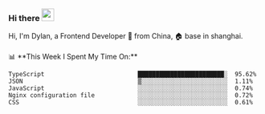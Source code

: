 ### Hi there <img src="https://media.giphy.com/media/hvRJCLFzcasrR4ia7z/giphy.gif" width="25px">

<!-- ![visitors](https://visitor-badge.glitch.me/badge?page_id=dislfyer.dislfyer) --!>

Hi, I'm Dylan, a Frontend Developer 🚀 from China, 🏠 base in shanghai.
<br/>
<br/>

📊 **This Week I Spent My Time On:**


<!--START_SECTION:waka-->

```text
TypeScript                          ████████████████████████░  95.62%
JSON                                ▒░░░░░░░░░░░░░░░░░░░░░░░░  1.11%
JavaScript                          ░░░░░░░░░░░░░░░░░░░░░░░░░  0.74%
Nginx configuration file            ░░░░░░░░░░░░░░░░░░░░░░░░░  0.72%
CSS                                 ░░░░░░░░░░░░░░░░░░░░░░░░░  0.61%
```

<!--END_SECTION:waka-->

<!--
**About Me:**
 -->
